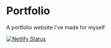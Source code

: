 # Portfolio
A portfolio website I've made for myself

[![Netlify Status](https://api.netlify.com/api/v1/badges/38bfd9c7-90b4-402c-b480-6c183cedef58/deploy-status)](https://app.netlify.com/sites/martinyordanov/deploys)
